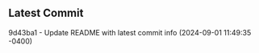 
## Latest Commit
9d43ba1 - Update README with latest commit info (2024-09-01 11:49:35 -0400) <Yunxi-Zhou>
